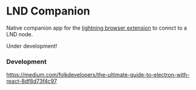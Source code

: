 # LND Companion

Native companion app for the [lightning browser extension](https://github.com/bumi/lightning-browser-extension) to connct to a LND node. 

Under development!


### Development





https://medium.com/folkdevelopers/the-ultimate-guide-to-electron-with-react-8df8d73f4c97
